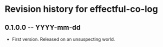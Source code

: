 # Revision history for effectful-co-log

## 0.1.0.0 -- YYYY-mm-dd

* First version. Released on an unsuspecting world.
